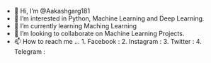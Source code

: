 - 👋 Hi, I’m @Aakashgarg181
- 👀 I’m interested in Python, Machine Learning and Deep Learning.
- 🌱 I’m currently learning Maching Learning
- 💞️ I’m looking to collaborate on Machine Learning Projects.
- 📫 How to reach me ...      1. Facebook : 
                              2. Instagram : 
                              3. Twitter : 
                              4. Telegram : 

<!---
Aakashgarg181/Aakashgarg181 is a ✨ special ✨ repository because its `README.md` (this file) appears on your GitHub profile.
You can click the Preview link to take a look at your changes.
--->
